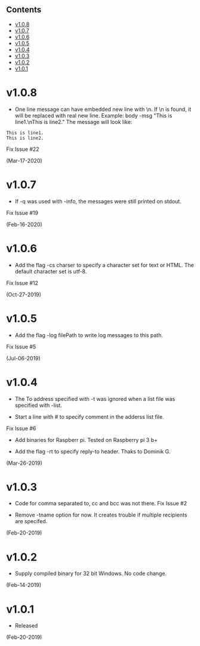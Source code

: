 ## Contents
- [v1.0.8](#v108)
- [v1.0.7](#v107)
- [v1.0.6](#v106)
- [v1.0.5](#v105)
- [v1.0.4](#v104)
- [v1.0.3](#v103)
- [v1.0.2](#v102)
- [v1.0.1](#v101)

# v1.0.8
* One line message can have embedded new line with \n. If \n is found, it will
be replaced with real new line. Example: 
  body -msg "This is line1.\nThis is line2." 
The message will look like:
```
This is line1.
This is line2.
```

Fix Issue #22

(Mar-17-2020)

# v1.0.7
* If -q was used with -info, the messages were still printed on stdout.

Fix Issue #19

(Feb-16-2020)

# v1.0.6
* Add the flag -cs charser to specify a character set for text or HTML.
The default character set is utf-8.

Fix Issue #12

(Oct-27-2019)

# v1.0.5
* Add the flag -log filePath to write log messages to this path.

Fix Issue #5

(Jul-06-2019)

# v1.0.4

* The To address specified with -t was ignored when a list file was specified with -list. 

* Start a line with # to specify comment in the adderss list file.

Fix Issue #6

* Add binaries for Raspberr pi. Tested on Raspberry pi 3 b+

* Add the flag -rt to specify reply-to header. Thaks to Dominik G.

(Mar-26-2019)

# v1.0.3

* Code for comma separated to, cc and bcc was not there.
Fix Issue #2

* Remove -tname option for now. It creates trouble if multiple recipients are specifed.

(Feb-20-2019)

# v1.0.2

* Supply compiled binary for 32 bit Windows. No code change.

(Feb-14-2019)

# v1.0.1

* Released

(Feb-20-2019)


